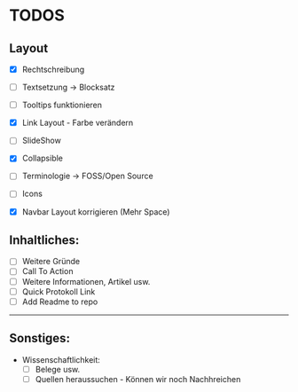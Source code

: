 # TODOS

## Layout
- [x] Rechtschreibung 
- [ ] Textsetzung	-> Blocksatz
- [ ] Tooltips funktionieren  
- [x] Link Layout - Farbe verändern 
- [ ] SlideShow
- [x] Collapsible
- [ ] Terminologie -> FOSS/Open Source 
- [ ] Icons
- [x] Navbar Layout korrigieren (Mehr Space)


## Inhaltliches:

- [ ] Weitere Gründe 
- [ ] Call To Action 
- [ ] Weitere Informationen, Artikel usw.
- [ ] Quick Protokoll Link
- [ ] Add Readme to repo
----

## Sonstiges:
- Wissenschaftlichkeit:
	- [ ] Belege usw.
	- [ ] Quellen heraussuchen - Können wir noch Nachhreichen  
